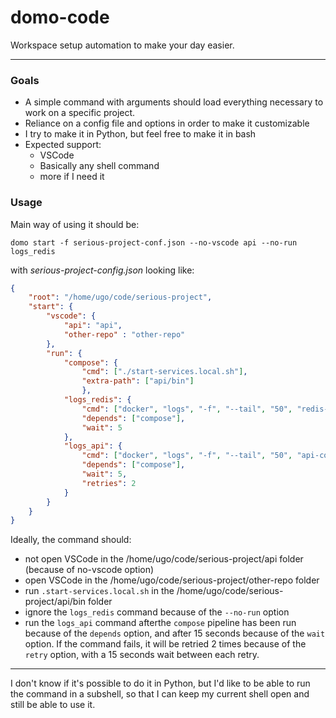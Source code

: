# domo-code
Workspace setup automation to make your day easier.

-------------

### Goals
- A simple command with arguments should load everything necessary to work on a specific project.
- Reliance on a config file and options in order to make it customizable
- I try to make it in Python, but feel free to make it in bash
- Expected support:
    - VSCode
    - Basically any shell command
    - more if I need it


### Usage

Main way of using it should be:

`domo start -f serious-project-conf.json --no-vscode api --no-run logs_redis`

with _serious-project-config.json_ looking like:

```json
{
    "root": "/home/ugo/code/serious-project",
    "start": {
        "vscode": {
            "api": "api",
            "other-repo" : "other-repo"   
        },
        "run": {
            "compose": {
                "cmd": ["./start-services.local.sh"],
                "extra-path": ["api/bin"]
                },
            "logs_redis": {
                "cmd": ["docker", "logs", "-f", "--tail", "50", "redis-cont"],
                "depends": ["compose"],
                "wait": 5
            },
            "logs_api": {
                "cmd": ["docker", "logs", "-f", "--tail", "50", "api-cont"],
                "depends": ["compose"],
                "wait": 5,
                "retries": 2
            }
        }
    }
}
```

Ideally, the command should:
- not open VSCode in the /home/ugo/code/serious-project/api folder (because of no-vscode option)
- open VSCode in the /home/ugo/code/serious-project/other-repo folder
- run `.start-services.local.sh` in the /home/ugo/code/serious-project/api/bin folder
- ignore the `logs_redis` command because of the `--no-run` option
- run the `logs_api` command afterthe `compose` pipeline has been run because of the `depends` option, and after 15 seconds because of the `wait` option. If the command fails, it will be retried 2 times because of the `retry` option, with a 15 seconds wait between each retry.

------

I don't know if it's possible to do it in Python, but I'd like to be able to run the command in a subshell, so that I can keep my current shell open and still be able to use it.
